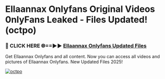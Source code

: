 # Ellaannax Onlyfans Original Videos 0nlyFans Leaked - Files Updated! (octpo)

<h3>🔴 CLICK HERE 🌐==►► <a href="https://tinyurl.com/ehrbuxhb" rel="nofollow">Ellaannax Onlyfans Updated Files</a></h3>

Get Ellaannax Onlyfans and all content. Now you can access all videos and pictures of Ellaannax Onlyfans. New Updated Files 2025!

[![octpo](https://i.imgur.com/lVYEuWS.gif)](https://tinyurl.com/ehrbuxhb)

